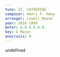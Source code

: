 ```yaml
---
tune: ST. CATHERINE
composer: Henri F. Hemy
arranger: Lowell Mason
year: 1816-1868
meter: 8.8.8.8.8.8.
key: G Major
anacrusis: 0
---
```

undefined